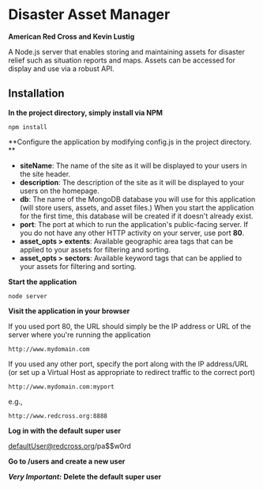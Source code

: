 # Disaster Asset Manager

**American Red Cross and Kevin Lustig**

A Node.js server that enables storing and maintaining assets for disaster relief such as situation reports and maps. Assets can be accessed for display and use via a robust API.

## Installation

**In the project directory, simply install via NPM**

```console
npm install
```

**Configure the application by modifying config.js in the project directory. **

* **siteName**: The name of the site as it will be displayed to your users in the site header.
* **description**: The description of the site as it will be displayed to your users on the homepage.
* **db**: The name of the MongoDB database you will use for this application (will store users, assets, and asset files.) When you start the application for the first time, this database will be created if it doesn't already exist.
* **port**: The port at which to run the application's public-facing server. If you do not have any other HTTP activity on your server, use port **80**. 
* **asset_opts > extents**: Available geographic area tags that can be applied to your assets for filtering and sorting. 
* **asset_opts > sectors**: Available keyword tags that can be applied to your assets for filtering and sorting.

**Start the application**

```console
node server
```

**Visit the application in your browser**

If you used port 80, the URL should simply be the IP address or URL of the server where you're running the application

```console
http://www.mydomain.com
```

If you used any other port, specify the port along with the IP address/URL (or set up a Virtual Host as appropriate to redirect traffic to the correct port)

```console
http://www.mydomain.com:myport
```

e.g.,

```console
http://www.redcross.org:8888
```

**Log in with the default super user**

defaultUser@redcross.org/pa$$w0rd

**Go to /users and create a new user**

***Very Important:*** **Delete the default super user**